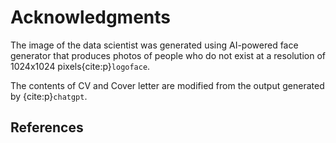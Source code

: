 # Acknowledgments

The image of the data scientist was generated using AI-powered face generator that produces photos of people who do not exist at a resolution of 1024x1024 pixels{cite:p}`logoface`.

The contents of CV and Cover letter are modified from the output generated by {cite:p}`chatgpt`.

## References
```{bibliography}
```